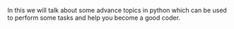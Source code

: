 In this we will talk about some advance topics in python which can be used to perform some tasks and help you become a good coder.
